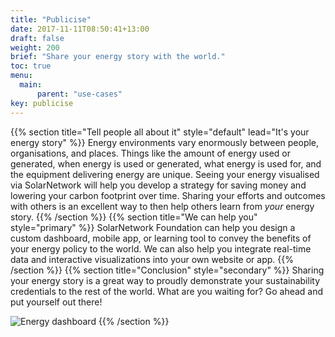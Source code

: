 ```yaml
---
title: "Publicise"
date: 2017-11-11T08:50:41+13:00
draft: false
weight: 200
brief: "Share your energy story with the world."
toc: true
menu:
  main:
      parent: "use-cases"
key: publicise
---
```

{{% section  title="Tell people all about it" style="default" lead="It's your energy story" %}}
Energy environments vary enormously between people, organisations, and places. Things like the amount of energy used or generated, when energy is used or generated, what energy is used for, and the equipment delivering energy are unique.  Seeing your energy visualised via SolarNetwork will help you develop a strategy for saving money and lowering your carbon footprint over time. Sharing your efforts and outcomes with others is an excellent way to then help others learn from _your_ energy story.
{{% /section %}}
{{% section  title="We can help you" style="primary" %}}
SolarNetwork Foundation can help you design a custom dashboard, mobile app, or learning tool to convey the benefits of your energy policy to the world. We can also help you integrate real-time data and interactive visualizations into your own website or app.
{{% /section %}}
{{% section  title="Conclusion" style="secondary" %}}
Sharing your energy story is a great way to proudly demonstrate your sustainability credentials to the rest of the world. What are you waiting for? Go ahead and put yourself out there!

![Energy dashboard](/img/use-cases/dashboard-energy-1024x526.png)
{{% /section %}}
